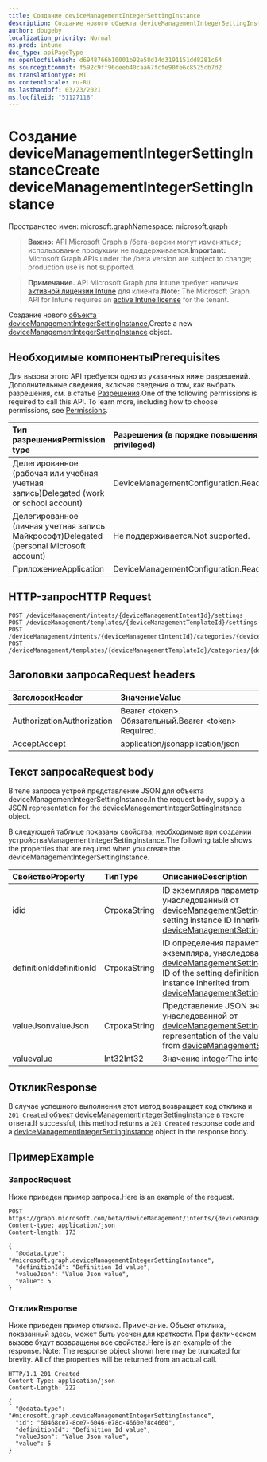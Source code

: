 ```yaml
---
title: Создание deviceManagementIntegerSettingInstance
description: Создание нового объекта deviceManagementIntegerSettingInstance.
author: dougeby
localization_priority: Normal
ms.prod: intune
doc_type: apiPageType
ms.openlocfilehash: d6948766b10001b92e58d14d3191151dd8281c64
ms.sourcegitcommit: f592c9ff96ceeb40caa67fcfe90fe6c8525cb7d2
ms.translationtype: MT
ms.contentlocale: ru-RU
ms.lasthandoff: 03/23/2021
ms.locfileid: "51127118"
---
```

# <a name="create-devicemanagementintegersettinginstance"></a><span data-ttu-id="d6063-103">Создание deviceManagementIntegerSettingInstance</span><span class="sxs-lookup"><span data-stu-id="d6063-103">Create deviceManagementIntegerSettingInstance</span></span>

<span data-ttu-id="d6063-104">Пространство имен: microsoft.graph</span><span class="sxs-lookup"><span data-stu-id="d6063-104">Namespace: microsoft.graph</span></span>

> <span data-ttu-id="d6063-105">**Важно:** API Microsoft Graph в /бета-версии могут изменяться; использование продукции не поддерживается.</span><span class="sxs-lookup"><span data-stu-id="d6063-105">**Important:** Microsoft Graph APIs under the /beta version are subject to change; production use is not supported.</span></span>

> <span data-ttu-id="d6063-106">**Примечание.** API Microsoft Graph для Intune требует наличия [активной лицензии Intune](https://go.microsoft.com/fwlink/?linkid=839381) для клиента.</span><span class="sxs-lookup"><span data-stu-id="d6063-106">**Note:** The Microsoft Graph API for Intune requires an [active Intune license](https://go.microsoft.com/fwlink/?linkid=839381) for the tenant.</span></span>

<span data-ttu-id="d6063-107">Создание нового [объекта deviceManagementIntegerSettingInstance.](../resources/intune-deviceintent-devicemanagementintegersettinginstance.md)</span><span class="sxs-lookup"><span data-stu-id="d6063-107">Create a new [deviceManagementIntegerSettingInstance](../resources/intune-deviceintent-devicemanagementintegersettinginstance.md) object.</span></span>

## <a name="prerequisites"></a><span data-ttu-id="d6063-108">Необходимые компоненты</span><span class="sxs-lookup"><span data-stu-id="d6063-108">Prerequisites</span></span>
<span data-ttu-id="d6063-p101">Для вызова этого API требуется одно из указанных ниже разрешений. Дополнительные сведения, включая сведения о том, как выбрать разрешения, см. в статье [Разрешения](/graph/permissions-reference).</span><span class="sxs-lookup"><span data-stu-id="d6063-p101">One of the following permissions is required to call this API. To learn more, including how to choose permissions, see [Permissions](/graph/permissions-reference).</span></span>

|<span data-ttu-id="d6063-111">Тип разрешения</span><span class="sxs-lookup"><span data-stu-id="d6063-111">Permission type</span></span>|<span data-ttu-id="d6063-112">Разрешения (в порядке повышения привилегий)</span><span class="sxs-lookup"><span data-stu-id="d6063-112">Permissions (from least to most privileged)</span></span>|
|:---|:---|
|<span data-ttu-id="d6063-113">Делегированное (рабочая или учебная учетная запись)</span><span class="sxs-lookup"><span data-stu-id="d6063-113">Delegated (work or school account)</span></span>|<span data-ttu-id="d6063-114">DeviceManagementConfiguration.ReadWrite.All</span><span class="sxs-lookup"><span data-stu-id="d6063-114">DeviceManagementConfiguration.ReadWrite.All</span></span>|
|<span data-ttu-id="d6063-115">Делегированное (личная учетная запись Майкрософт)</span><span class="sxs-lookup"><span data-stu-id="d6063-115">Delegated (personal Microsoft account)</span></span>|<span data-ttu-id="d6063-116">Не поддерживается.</span><span class="sxs-lookup"><span data-stu-id="d6063-116">Not supported.</span></span>|
|<span data-ttu-id="d6063-117">Приложение</span><span class="sxs-lookup"><span data-stu-id="d6063-117">Application</span></span>|<span data-ttu-id="d6063-118">DeviceManagementConfiguration.ReadWrite.All</span><span class="sxs-lookup"><span data-stu-id="d6063-118">DeviceManagementConfiguration.ReadWrite.All</span></span>|

## <a name="http-request"></a><span data-ttu-id="d6063-119">HTTP-запрос</span><span class="sxs-lookup"><span data-stu-id="d6063-119">HTTP Request</span></span>
<!-- {
  "blockType": "ignored"
}
-->
``` http
POST /deviceManagement/intents/{deviceManagementIntentId}/settings
POST /deviceManagement/templates/{deviceManagementTemplateId}/settings
POST /deviceManagement/intents/{deviceManagementIntentId}/categories/{deviceManagementIntentSettingCategoryId}/settings
POST /deviceManagement/templates/{deviceManagementTemplateId}/categories/{deviceManagementTemplateSettingCategoryId}/recommendedSettings
```

## <a name="request-headers"></a><span data-ttu-id="d6063-120">Заголовки запроса</span><span class="sxs-lookup"><span data-stu-id="d6063-120">Request headers</span></span>
|<span data-ttu-id="d6063-121">Заголовок</span><span class="sxs-lookup"><span data-stu-id="d6063-121">Header</span></span>|<span data-ttu-id="d6063-122">Значение</span><span class="sxs-lookup"><span data-stu-id="d6063-122">Value</span></span>|
|:---|:---|
|<span data-ttu-id="d6063-123">Authorization</span><span class="sxs-lookup"><span data-stu-id="d6063-123">Authorization</span></span>|<span data-ttu-id="d6063-124">Bearer &lt;token&gt;. Обязательный.</span><span class="sxs-lookup"><span data-stu-id="d6063-124">Bearer &lt;token&gt; Required.</span></span>|
|<span data-ttu-id="d6063-125">Accept</span><span class="sxs-lookup"><span data-stu-id="d6063-125">Accept</span></span>|<span data-ttu-id="d6063-126">application/json</span><span class="sxs-lookup"><span data-stu-id="d6063-126">application/json</span></span>|

## <a name="request-body"></a><span data-ttu-id="d6063-127">Текст запроса</span><span class="sxs-lookup"><span data-stu-id="d6063-127">Request body</span></span>
<span data-ttu-id="d6063-128">В теле запроса устрой представление JSON для объекта deviceManagementIntegerSettingInstance.</span><span class="sxs-lookup"><span data-stu-id="d6063-128">In the request body, supply a JSON representation for the deviceManagementIntegerSettingInstance object.</span></span>

<span data-ttu-id="d6063-129">В следующей таблице показаны свойства, необходимые при создании устройстваManagementIntegerSettingInstance.</span><span class="sxs-lookup"><span data-stu-id="d6063-129">The following table shows the properties that are required when you create the deviceManagementIntegerSettingInstance.</span></span>

|<span data-ttu-id="d6063-130">Свойство</span><span class="sxs-lookup"><span data-stu-id="d6063-130">Property</span></span>|<span data-ttu-id="d6063-131">Тип</span><span class="sxs-lookup"><span data-stu-id="d6063-131">Type</span></span>|<span data-ttu-id="d6063-132">Описание</span><span class="sxs-lookup"><span data-stu-id="d6063-132">Description</span></span>|
|:---|:---|:---|
|<span data-ttu-id="d6063-133">id</span><span class="sxs-lookup"><span data-stu-id="d6063-133">id</span></span>|<span data-ttu-id="d6063-134">Строка</span><span class="sxs-lookup"><span data-stu-id="d6063-134">String</span></span>|<span data-ttu-id="d6063-135">ID экземпляра параметра, унаследованный от [deviceManagementSettingInstance](../resources/intune-deviceintent-devicemanagementsettinginstance.md)</span><span class="sxs-lookup"><span data-stu-id="d6063-135">The setting instance ID Inherited from [deviceManagementSettingInstance](../resources/intune-deviceintent-devicemanagementsettinginstance.md)</span></span>|
|<span data-ttu-id="d6063-136">definitionId</span><span class="sxs-lookup"><span data-stu-id="d6063-136">definitionId</span></span>|<span data-ttu-id="d6063-137">Строка</span><span class="sxs-lookup"><span data-stu-id="d6063-137">String</span></span>|<span data-ttu-id="d6063-138">ID определения параметра для этого экземпляра, унаследованный от [deviceManagementSettingInstance](../resources/intune-deviceintent-devicemanagementsettinginstance.md)</span><span class="sxs-lookup"><span data-stu-id="d6063-138">The ID of the setting definition for this instance Inherited from [deviceManagementSettingInstance](../resources/intune-deviceintent-devicemanagementsettinginstance.md)</span></span>|
|<span data-ttu-id="d6063-139">valueJson</span><span class="sxs-lookup"><span data-stu-id="d6063-139">valueJson</span></span>|<span data-ttu-id="d6063-140">Строка</span><span class="sxs-lookup"><span data-stu-id="d6063-140">String</span></span>|<span data-ttu-id="d6063-141">Представление JSON значения, унаследованной от [deviceManagementSettingInstance](../resources/intune-deviceintent-devicemanagementsettinginstance.md)</span><span class="sxs-lookup"><span data-stu-id="d6063-141">JSON representation of the value Inherited from [deviceManagementSettingInstance](../resources/intune-deviceintent-devicemanagementsettinginstance.md)</span></span>|
|<span data-ttu-id="d6063-142">value</span><span class="sxs-lookup"><span data-stu-id="d6063-142">value</span></span>|<span data-ttu-id="d6063-143">Int32</span><span class="sxs-lookup"><span data-stu-id="d6063-143">Int32</span></span>|<span data-ttu-id="d6063-144">Значение integer</span><span class="sxs-lookup"><span data-stu-id="d6063-144">The integer value</span></span>|



## <a name="response"></a><span data-ttu-id="d6063-145">Отклик</span><span class="sxs-lookup"><span data-stu-id="d6063-145">Response</span></span>
<span data-ttu-id="d6063-146">В случае успешного выполнения этот метод возвращает код отклика и `201 Created` [объект deviceManagementIntegerSettingInstance](../resources/intune-deviceintent-devicemanagementintegersettinginstance.md) в тексте ответа.</span><span class="sxs-lookup"><span data-stu-id="d6063-146">If successful, this method returns a `201 Created` response code and a [deviceManagementIntegerSettingInstance](../resources/intune-deviceintent-devicemanagementintegersettinginstance.md) object in the response body.</span></span>

## <a name="example"></a><span data-ttu-id="d6063-147">Пример</span><span class="sxs-lookup"><span data-stu-id="d6063-147">Example</span></span>

### <a name="request"></a><span data-ttu-id="d6063-148">Запрос</span><span class="sxs-lookup"><span data-stu-id="d6063-148">Request</span></span>
<span data-ttu-id="d6063-149">Ниже приведен пример запроса.</span><span class="sxs-lookup"><span data-stu-id="d6063-149">Here is an example of the request.</span></span>
``` http
POST https://graph.microsoft.com/beta/deviceManagement/intents/{deviceManagementIntentId}/settings
Content-type: application/json
Content-length: 173

{
  "@odata.type": "#microsoft.graph.deviceManagementIntegerSettingInstance",
  "definitionId": "Definition Id value",
  "valueJson": "Value Json value",
  "value": 5
}
```

### <a name="response"></a><span data-ttu-id="d6063-150">Отклик</span><span class="sxs-lookup"><span data-stu-id="d6063-150">Response</span></span>
<span data-ttu-id="d6063-p102">Ниже приведен пример отклика. Примечание. Объект отклика, показанный здесь, может быть усечен для краткости. При фактическом вызове будут возвращены все свойства.</span><span class="sxs-lookup"><span data-stu-id="d6063-p102">Here is an example of the response. Note: The response object shown here may be truncated for brevity. All of the properties will be returned from an actual call.</span></span>
``` http
HTTP/1.1 201 Created
Content-Type: application/json
Content-Length: 222

{
  "@odata.type": "#microsoft.graph.deviceManagementIntegerSettingInstance",
  "id": "60468ce7-8ce7-6046-e78c-4660e78c4660",
  "definitionId": "Definition Id value",
  "valueJson": "Value Json value",
  "value": 5
}
```




